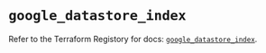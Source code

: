 # `google_datastore_index`

Refer to the Terraform Registory for docs: [`google_datastore_index`](https://registry.terraform.io/providers/hashicorp/google/4.63.0/docs/resources/datastore_index).
